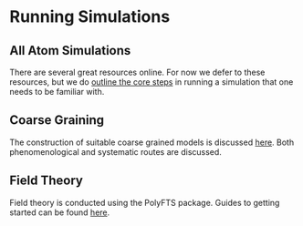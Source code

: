 # Running Simulations

## All Atom Simulations
There are several great resources online. For now we defer to these resources, but we do [outline the core steps](md/index.md) in running a simulation that one needs to be familiar with.

## Coarse Graining
The construction of suitable coarse grained models is discussed [here](cg/index.md). Both phenomenological and systematic routes are discussed.

## Field Theory
Field theory is conducted using the PolyFTS package. Guides to getting started can be found [here](fieldtheory/index.md).